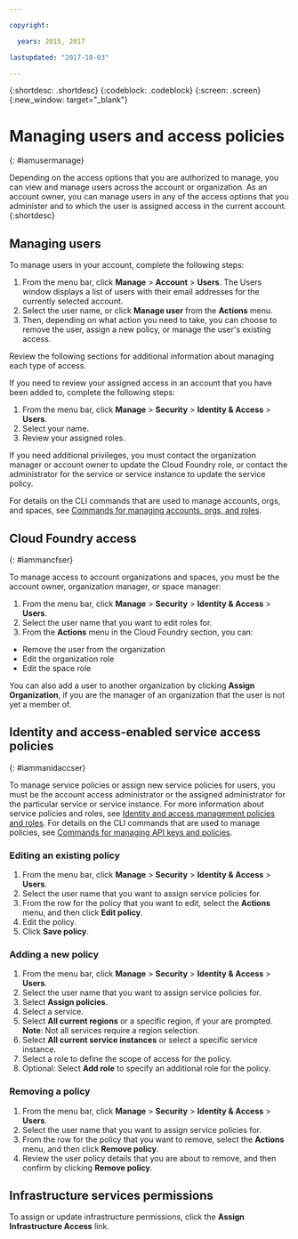 ```yaml
---

copyright:

  years: 2015, 2017

lastupdated: "2017-10-03"

---
```


{:shortdesc: .shortdesc}
{:codeblock: .codeblock}
{:screen: .screen}
{:new_window: target="_blank"}

# Managing users and access policies
{: #iamusermanage}

Depending on the access options that you are authorized to manage, you can view and manage users across the account or organization. As an account owner, you can manage users in any of the access options that you administer and to which the user is assigned access in the current account.
{:shortdesc}

## Managing users

To manage users in your account, complete the following steps:

1. From the menu bar, click **Manage** &gt; **Account** &gt; **Users**. The Users window displays a list of users with their email addresses for the currently selected account.
2. Select the user name, or click **Manage user** from the **Actions** menu.
3. Then, depending on what action you need to take, you can choose to remove the user, assign a new policy, or manage the user's existing access.

Review the following sections for additional information about managing each type of access.

If you need to review your assigned access in an account that you have been added to, complete the following steps:

1. From the menu bar, click **Manage** &gt; **Security** &gt; **Identity & Access** &gt; **Users**.
2. Select your name.
3. Review your assigned roles.

If you need additional privileges, you must contact the organization manager or account owner to update the Cloud Foundry role, or contact the administrator for the service or service instance to update the service policy.

For details on the CLI commands that are used to manage accounts, orgs, and spaces, see [Commands for managing accounts, orgs, and roles](/docs/cli/reference/bluemix_cli/bx_cli.html#bx_commands_acctorg).

## Cloud Foundry access
{: #iammancfser}

To manage access to account organizations and spaces, you must be the account owner, organization manager, or space manager:

1. From the menu bar, click **Manage** &gt; **Security** &gt; **Identity & Access** &gt; **Users**.
2. Select the user name that you want to edit roles for.
3. From the **Actions** menu in the Cloud Foundry section, you can:

  * Remove the user from the organization
  * Edit the organization role
  * Edit the space role

You can also add a user to another organization by clicking **Assign Organization**, if you are the manager of an organization that the user is not yet a member of.


## Identity and access-enabled service access policies
{: #iammanidaccser}

To manage service policies or assign new service policies for users, you must be the account access administrator or the assigned administrator for the particular service or service instance. For more information about service policies and roles, see [Identity and access management policies and roles](/docs/iam/users_roles.html#iamusermanpol). For details on the CLI commands that are used to manage policies, see [Commands for managing API keys and policies](/docs/cli/reference/bluemix_cli/bx_cli.html#bx_commands_iam).

### Editing an existing policy

1. From the menu bar, click **Manage** &gt; **Security** &gt; **Identity & Access** &gt; **Users**.
2. Select the user name that you want to assign service policies for.
3. From the row for the policy that you want to edit, select the **Actions** menu, and then click **Edit policy**.
4. Edit the policy.
5. Click **Save policy**.

### Adding a new policy

1. From the menu bar, click **Manage** &gt; **Security** &gt; **Identity & Access** &gt; **Users**.
2. Select the user name that you want to assign service policies for.
3. Select **Assign policies**.
4. Select a service.
5. Select **All current regions** or a specific region, if your are prompted. 
**Note**: Not all services require a region selection.
6. Select **All current service instances** or select a specific service instance.
7. Select a role to define the scope of access for the policy.
8. Optional: Select **Add role** to specify an additional role for the policy.

### Removing a policy

1. From the menu bar, click **Manage** &gt; **Security** &gt; **Identity & Access** &gt; **Users**.
2. Select the user name that you want to assign service policies for.
3. From the row for the policy that you want to remove, select the **Actions** menu, and then click **Remove policy**.
4. Review the user policy details that you are about to remove, and then confirm by clicking **Remove policy**.
  

## Infrastructure services permissions

To assign or update infrastructure permissions, click the **Assign Infrastructure Access** link.


